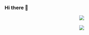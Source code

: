 ### Hi there 👋

<div align="center">
 <div><a href="https://hits.seeyoufarm.com"><img src="https://hits.seeyoufarm.com/api/count/incr/badge.svg?url=https%3A%2F%2Fgithub.com%2Fo-JJAJJAKIM&count_bg=%2379C83D&title_bg=%23555555&icon=&icon_color=%23E7E7E7&title=hits&edge_flat=false"/></a>
  </div>
  <br>
  <div>
  <img src="https://github-readme-stats.vercel.app/api?username=o-JJAJJAKIM&show_icons=true&theme=highcontrast">
  </div>
</div>
